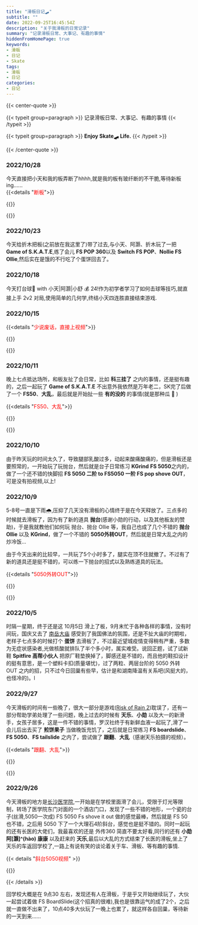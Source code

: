 ```yaml
---
title: "滑板日记🛹"
subtitle: ""
date: 2022-09-25T16:45:54Z
description: "关于我滑板的日常记录"
summary: "记录滑板日常、大事记、有趣的事情"
hiddenFromHomePage: true
keywords:
- 滑板
- 日记
- Skate
tags:
- 滑板
- 日记
categories:
- 日记
---
```


{{< center-quote >}}

{{< typeit group=paragraph >}}
记录滑板日常、大事记、有趣的事情
{{< /typeit >}}

{{< typeit group=paragraph >}}
**Enjoy Skate🛹 Life.**
{{< /typeit >}}

{{< /center-quote >}}

### 2022/10/28

今天直接把小天和我的板弄断了hhhh,就是我的板有玻纤断的不干脆,等待新板ing......  
{{<details "<font color=red>断板</font>">}}

{{<bilibili BV1BP411P7FB>}}

{{</details>}}


### 2022/10/23

今天给折木把板(之前放在我这里了)带了过去,与小天、阿灏、折木玩了一把 **Game of S.K.A.T.E**,练了会儿 **FS POP 360**以及 **Switch FS POP**、**Nollie FS Ollie**,然后实在是饿的不行吃了个蛋饼回去了。

### 2022/10/18

今天打台球:8ball: with 小天|阿灏|小舒 :moneybag: 24!作为初学者学习了如何击球等技巧,就直接上手 2v2 对局,使用简单的几何学,终结小天四连胜直接结束游戏.

### 2022/10/15
{{<details "<font color=red>少说废话，直接上视频</font>">}}

{{<bilibili BV15W4y1J7FC>}}

{{</details>}}

### 2022/10/11

晚上七点抵达场所，和板友扯了会日常，比如 **科三挂了** 之内的事情，还是挺有趣的，之后一起玩了 **Game of S.K.A.T.E** 不出意外我依然是万年老二，SK完了后做了一个 **FS50**、**大乱**，最后就是开始扯一些 **有的没的** 的事情(就是那种瓜 :watermelon: )

{{<details "<font color=red>FS50、大乱</font>">}}

{{<bilibili BV1tV4y1L7Zg>}}

{{</details>}}

### 2022/10/10

由于昨天玩的时间太久了，导致腿部乳酸过多，动起来酸痛酸痛的，但是滑板还是要照常的，一开始玩了玩抛台，然后就是台子日常练习 **KGrind** **FS 5050**之内的，做了一个还不错的快脚招 **FS 5050 二阶 to FS5050 一阶 FS pop shove OUT**，可是没有拍视频,以上!

### 2022/10/9

5-8号一直是下雨:cloud_with_rain:,压抑了几天没有滑板的心情终于是在今天释放了。三点多的时候就去滑板了，因为有了新的道具 **抛台**(感谢小勋的行动，以及其他板友的赞助)，于是我就教他们如何玩 抛台、抛台 Ollie 等，我自己也成了几个不错的 **抛台Ollie** 以及 **KGrind**，做了一个不错的 **5050外转OUT**，然后就是日常大乱之内的炒冷饭...

由于今天出来的比较早，一共玩了5个小时多了，腿实在顶不住就撤了。不过有了新的道具还是挺不错的，可以练一下抛台的招式以及熟练道具的玩法。

{{<details "<font color=red>5050外转OUT</font>">}}

{{<bilibili BV1BW4y1H7ce>}}

{{</details>}}

### 2022/10/5

时隔一星期，终于还是这 10月5日 滑上了板，9月末忙于各种各样的事情，没有时间玩，国庆又去了 [南岳大庙](https://map.baidu.com/search/%E5%8D%97%E5%B2%B3%E5%A4%A7%E5%BA%99/@12550198.37335,3135097.60472,18z?querytype=s&da_src=shareurl&wd=%E5%8D%97%E5%B2%B3%E5%A4%A7%E5%BA%99&c=158&src=0&wd2=%E8%A1%A1%E9%98%B3%E5%B8%82%E5%8D%97%E5%B2%B3%E5%8C%BA&pn=0&sug=1&l=12&b=(12511713.72,3228026.27;12634593.72,3288186.27)&from=webmap&biz_forward=%7B%22scaler%22:1,%22styles%22:%22pl%22%7D&sug_forward=925c550f1f9d82b25a3ac87c&device_ratio=1) 感受到了我国佛法的氛围，还是不扯大庙的时期啦，老样子七点多的时候打个 **蛋饼** 去滑板了，不过最近望城疫情变得稍有严重，多数为无症状感染者,光做核酸就排队了半个多小时，属实难受。说回正题，试了试新鞋 **Spitfire 高帮小伙人** 把原厂鞋垫换掉了，脚感还是不错的，而且他的鞋扣设计的挺有意思，是一个塑料卡扣(质量堪忧)，过了两粒、两层台阶的 5050 外转 OUT 之内的招，只不过今日回巢有些早，估计是和湖南降温有关系吧(风挺大的，也怪冷的)。l

### 2022/9/27

今天滑板的时间有一些晚了，很大一部分是游戏([Risk of Rain 2](https://riskofrain2.fandom.com/))耽误了，还有一部分帮助学弟处理了一些问题，晚上过去的时候有 **天乐**、**小勋** 以及大一的新滑手，女孩子居多，这是一件不错的事情，罗汉社终于有新鲜血液一起玩了,滑了一会儿后出去买了 **煎饼果子** 当做晚饭充饥了，之后就是日常练习 **FS boardslide**、**FS 5050**、**FS tailslide** 之内了，尝试做了 **跟翻**、**大乱**（感谢天乐拍摄的视频）。

{{<details "<font color=red>跟翻、大乱</font>">}}

{{<bilibili BV18d4y1z7P3>}}

{{</details>}}

### 2022/9/26

今天滑板的地方是[长沙医学院](https://map.baidu.com/search/%E9%95%BF%E6%B2%99%E5%8C%BB%E5%AD%A6%E9%99%A2/@12565861.34445,3266640.297355,18z?querytype=s&da_src=shareurl&wd=%E9%95%BF%E6%B2%99%E5%8C%BB%E5%AD%A6%E9%99%A2&c=158&src=0&wd2=%E9%95%BF%E6%B2%99%E5%B8%82%E6%9C%9B%E5%9F%8E%E5%8C%BA&pn=0&sug=1&l=13&b=(12548675,3249479;12583235,3306439)&from=webmap&biz_forward=%7B%22scaler%22:1,%22styles%22:%22pl%22%7D&sug_forward=a47e3eaad6bb6ff9400245d4&device_ratio=1),一开始是在学校里面滑了会儿，受限于灯光等限制，转场了医学院东门对面的一个酒店门口，发现了一些不错的地形，一个瓷的台子(丝滑,5050一次成) FS 5050 Fs shove it out 做的感觉最棒，然后就是 FS 50 也不错，之后用 5050 下了一个大理石4阶斜台，感觉也是挺不错的。同时一起玩的还有长医的大佬们，我最喜欢的还是 外传360 简直不要太好看,同行的还有 **小勋** **阿[灏]^(hào)** **康康** 以及赶来的 **天乐**,最后以大乱的方式结束了长医的滑板,坐上了天乐的车返回学校了,一路上有说有笑的谈论着关于车、滑板、等有趣的事情.

{{< details "<font color='red'>斜台5050视频</font>" >}}

{{<bilibili BV15V4y1T7f2>}}

{{< /details >}}

回学校大概是在 9点30 左右，发现还有人在滑板，于是乎又开始继续玩了，大伙一起尝试着做 FS BoardSlide(这个招真的很难),我也是很靠运气的成了2个，之后就一直做不出来了，10点40多大伙玩了一晚上也累了，就这样各自回巢，等待新的一天到来......

